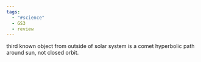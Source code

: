 ```yaml
---
tags:
  - "#science"
  - GS3
  - review
---
```

third known object from outside of solar system
is a comet
hyperbolic path around sun, not closed orbit.
